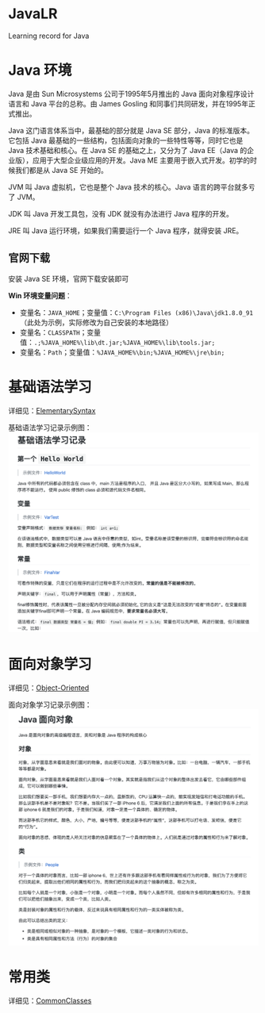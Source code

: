 # JavaLR

Learning record for Java

# Java 环境

Java 是由 Sun Microsystems 公司于1995年5月推出的 Java 面向对象程序设计语言和 Java 平台的总称。由 James Gosling 和同事们共同研发，并在1995年正式推出。

Java 这门语言体系当中，最基础的部分就是 Java SE 部分，Java 的标准版本。它包括 Java 最基础的一些结构，包括面向对象的一些特性等等，同时它也是 Java 技术基础和核心。在 Java SE 的基础之上，又分为了 Java EE（Java 的企业版），应用于大型企业级应用的开发。Java ME 主要用于嵌入式开发。初学的时候我们都是从 Java SE 开始的。

JVM 叫 Java 虚拟机，它也是整个 Java 技术的核心。Java 语言的跨平台就多亏了 JVM。

JDK 叫 Java 开发工具包，没有 JDK 就没有办法进行 Java 程序的开发。

JRE 叫 Java 运行环境，如果我们需要运行一个 Java 程序，就得安装 JRE。

## 官网下载

安装 Java SE 环境，官网下载安装即可

**Win 环境变量问题**：

-   变量名：`JAVA_HOME`；变量值：`C:\Program Files (x86)\Java\jdk1.8.0_91`（此处为示例，实际修改为自己安装的本地路径）
-   变量名：`CLASSPATH`；变量值：`.;%JAVA_HOME%\lib\dt.jar;%JAVA_HOME%\lib\tools.jar;`
-   变量名：`Path`；变量值：`%JAVA_HOME%\bin;%JAVA_HOME%\jre\bin;`

# 基础语法学习

详细见：[ElementarySyntax](./ElementarySyntax/ElementarySyntax.md)

基础语法学习记录示例图：
![基础语法学习示例图](./img/基础语法学习示例图.png)

# 面向对象学习

详细见：[Object-Oriented](./Object-Oriented/Object-Oriented.md)

面向对象学习记录示例图：
![面向对象学习示例图](./img/面向对象学习示例图.png)

# 常用类

详细见：[CommonClasses](./CommonClasses/CommonClasses.md)
